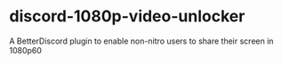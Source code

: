 # discord-1080p-video-unlocker
A BetterDiscord plugin to enable non-nitro users to share their screen in 1080p60
